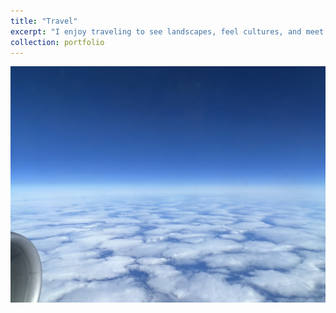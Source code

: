 ```yaml
---
title: "Travel"
excerpt: "I enjoy traveling to see landscapes, feel cultures, and meet people.<br/><br/><img src='/images/travel.jpg'><br/><br/>And there would be more..."
collection: portfolio
---
```


![Travel Image 1](/images/travel.jpg)